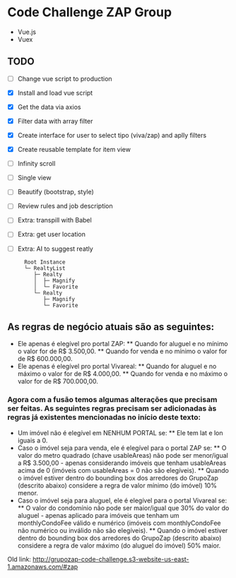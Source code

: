 # Code Challenge ZAP Group

* Vue.js
* Vuex

## TODO
- [ ] Change vue script to production
- [x] Install and load vue script
- [x] Get the data via axios
- [x] Filter data with array filter
- [x] Create interface for user to select tipo (viva/zap) and aplly filters
- [x] Create reusable template for item view
- [ ] Infinity scroll
- [ ] Single view
- [ ] Beautify (bootstrap, style)
- [ ] Review rules and job description
- [ ] Extra: transpill with Babel
- [ ] Extra: get user location
- [ ] Extra: AI to suggest reatly

		Root Instance
		└─ RealtyList
		   ├─ Realty
		   │  ├─ Magnify
		   │  └─ Favorite
		   └─ Realty
		      ├─ Magnify
		      └─ Favorite


## As regras de negócio atuais são as seguintes:

 * Ele apenas é elegível pro portal ZAP:
 ** Quando for aluguel e no mínimo o valor for de R$ 3.500,00.
 ** Quando for venda e no mínimo o valor for de R$ 600.000,00.
 * Ele apenas é elegível pro portal Vivareal:
 ** Quando for aluguel e no máximo o valor for de R$ 4.000,00.
 ** Quando for venda e no máximo o valor for de R$ 700.000,00.

### Agora com a fusão temos algumas alterações que precisam ser feitas. As seguintes regras precisam ser adicionadas às regras já existentes mencionadas no início deste texto:

 * Um imóvel não é elegível em NENHUM PORTAL se:
 ** Ele tem lat e lon iguais a 0.
 * Caso o imóvel seja para venda, ele é elegível para o portal ZAP se:
 ** O valor do metro quadrado (chave usableAreas) não pode ser menor/igual a R$ 3.500,00 - apenas considerando imóveis que tenham usableAreas acima de 0 (imóveis com usableAreas = 0 não são elegíveis).
 ** Quando o imóvel estiver dentro do bounding box dos arredores do GrupoZap (descrito abaixo) considere a regra de valor mínimo (do imóvel) 10% menor.
 * Caso o imóvel seja para aluguel, ele é elegível para o portal Vivareal se:
 ** O valor do condomínio não pode ser maior/igual que 30% do valor do aluguel - apenas aplicado para imóveis que tenham um monthlyCondoFee válido e numérico (imóveis com monthlyCondoFee não numérico ou inválido não são elegíveis).
 ** Quando o imóvel estiver dentro do bounding box dos arredores do GrupoZap (descrito abaixo) considere a regra de valor máximo (do aluguel do imóvel) 50% maior.

Old link: http://grupozap-code-challenge.s3-website-us-east-1.amazonaws.com/#zap